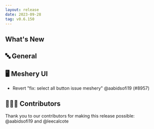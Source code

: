 ```yaml
---
layout: release
date: 2023-09-28
tag: v0.6.150
---
```


## What's New
## 🔤 General
## 🖥 Meshery UI

- Revert "fix: select all button issue meshery" @aabidsofi19 (#8957)

## 👨🏽‍💻 Contributors

Thank you to our contributors for making this release possible:
@aabidsofi19 and @leecalcote

